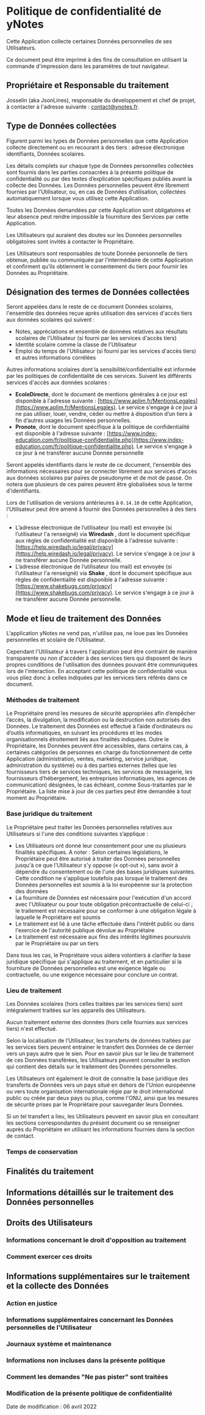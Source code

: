 # Politique de confidentialité de yNotes

Cette Application collecte certaines Données personnelles de ses Utilisateurs.

Ce document peut être imprimé à des fins de consultation en utilisant la commande d'impression dans les paramètres de tout navigateur.

## Propriétaire et Responsable du traitement

Josselin (aka JsonLines), responsable du développement et chef de projet, à contacter à l'adresse suivante : [contact@ynotes.fr](mailto:contact@ynotes.fr).

## Type de Données collectées

Figurent parmi les types de Données personnelles que cette Application collecte directement ou en recourant à des tiers : adresse électronique identifiants, Données scolaires.

Les détails complets sur chaque type de Données personnelles collectées sont fournis dans les parties consacrées à la présente politique de confidentialité ou par des textes d’explication spécifiques publiés avant la collecte des Données. Les Données personnelles peuvent être librement fournies par l’Utilisateur, ou, en cas de Données d’utilisation, collectées automatiquement lorsque vous utilisez cette Application.

Toutes les Données demandées par cette Application sont obligatoires et leur absence peut rendre impossible la fourniture des Services par cette Application.

Les Utilisateurs qui auraient des doutes sur les Données personnelles obligatoires sont invités à contacter le Propriétaire.

Les Utilisateurs sont responsables de toute Donnée personnelle de tiers obtenue, publiée ou communiquée par l’intermédiaire de cette Application et confirment qu’ils obtiennent le consentement du tiers pour fournir les Données au Propriétaire.

## Désignation des termes de Données collectées

Seront appelées dans le reste de ce document Données scolaires, l'ensemble des données reçue après utilisation des services d'accès tiers aux données scolaires qui suivent :

- Notes, appréciations et ensemble de données relatives aux résultats scolaires de l'Utilisateur (si fourni par les services d'accès tiers)
- Identité scolaire comme la classe de l'Utilisateur
- Emploi du temps de l'Utilisateur (si fourni par les services d'accès tiers) et autres informations corrélées

Autres informations scolaires dont la sensibilité/confidentialité est informée par les politiques de confidentialité de ces services. Suivent les différents services d'accès aux données scolaires :

- **EcoleDirecte**, dont le document de mentions générales à ce jour est disponible à l'adresse suivante : [https://www.aplim.fr/MentionsLegales](https://www.aplim.fr/MentionsLegales). Le service s'engage à ce jour à ne pas utiliser, louer, vendre, céder ou mettre à disposition d’un tiers à fin d’autres usages les Données personnelles.
- **Pronote**, dont le document spécifique à la politique de confidentialité est disponible à l'adresse suivante : [https://www.index-education.com/fr/politique-confidentialite.php](https://www.index-education.com/fr/politique-confidentialite.php). Le service s'engage à ce jour à ne transférer aucune Donnée personnelle

Seront appelés identifiants dans le reste de ce document, l'ensemble des
informations nécessaires pour se connecter librement aux services d'accès aux
données scolaires par paires de pseudonyme et de mot de passe. On notera que
plusieurs de ces paires peuvent être globalisées sous le terme d'identifiants.

Lors de l'utilisation de versions antérieures à `0.14.10` de cette Application, l'Utilisateur peut être amené à fournir des Données personnelles à des tiers :

- L’adresse électronique de l’utilisateur (ou mail) est envoyée (si l’utilisateur l'a renseigné) via **Wiredash** , dont le document spécifique aux règles de confidentialité est disponible à l'adresse suivante : [https://help.wiredash.io/legal/privacy](https://help.wiredash.io/legal/privacy). Le service s'engage à ce jour à ne transférer aucune Donnée personnelle.
- L’adresse électronique de l’utilisateur (ou mail) est envoyée (si l’utilisateur l'a renseigné) via **Shake** , dont le document spécifique aux règles de confidentialité est disponible à l'adresse suivante : [https://www.shakebugs.com/privacy](https://www.shakebugs.com/privacy). Le service s'engage à ce jour à ne transférer aucune Donnée personnelle.

## Mode et lieu de traitement des Données

L'application yNotes ne vend pas, n'utilise pas, ne loue pas les Données personnelles et scolaire de l'Utilisateur.

Cependant l'Utilisateur à travers l'application peut être contraint de manière transparente ou non d'accéder à des services tiers qui disposent de leurs propres conditions de l'utilisation des données pouvant être communiquées lors de l'interaction. En acceptant cette politique de confidentialité vous vous pliez donc à celles indiquées par les services tiers référés dans ce document.

### Méthodes de traitement

Le Propriétaire prend les mesures de sécurité appropriées afin d’empêcher l’accès, la divulgation, la modification ou la destruction non autorisés des Données. Le traitement des Données est effectué à l’aide d’ordinateurs ou d’outils informatiques, en suivant les procédures et les modes organisationnels étroitement liés aux finalités indiquées. Outre le Propriétaire, les Données peuvent être accessibles, dans certains cas, à certaines catégories de personnes en charge du fonctionnement de cette Application (administration, ventes, marketing, service juridique, administration du système) ou à des parties externes (telles que les fournisseurs tiers de services techniques, les services de messagerie, les
fournisseurs d’hébergement, les entreprises informatiques, les agences de communication) désignées, le cas échéant, comme Sous-traitantes par le Propriétaire. La liste mise à jour de ces parties peut être demandée à tout moment au Propriétaire.

### Base juridique du traitement

Le Propriétaire peut traiter les Données personnelles relatives aux Utilisateurs si l'une des conditions suivantes s’applique :

- Les Utilisateurs ont donné leur consentement pour une ou plusieurs finalités spécifiques. A noter : Selon certaines législations, le Propriétaire peut être autorisé à traiter des Données personnelles jusqu'à ce que l'Utilisateur s'y oppose (« opt-out »), sans avoir à dépendre du consentement ou de l'une des bases juridiques suivantes. Cette condition ne s'applique toutefois pas lorsque le traitement des Données personnelles est soumis à la loi européenne sur la protection des données
- La fourniture de Données est nécessaire pour l'exécution d'un accord avec
  l'Utilisateur ou pour toute obligation précontractuelle de celui-ci ; le traitement est nécessaire pour se conformer à une obligation légale à laquelle le Propriétaire est soumis
- Le traitement est lié à une tâche effectuée dans l'intérêt public ou dans l'exercice de l'autorité publique dévolue au Propriétaire
- Le traitement est nécessaire aux fins des intérêts légitimes poursuivis par le Propriétaire ou par un tiers

Dans tous les cas, le Propriétaire vous aidera volontiers à clarifier la base juridique spécifique qui s'applique au traitement, et en particulier si la fourniture de Données personnelles est une exigence légale ou contractuelle, ou une exigence nécessaire pour conclure un contrat.

### Lieu de traitement

Les Données scolaires (hors celles traitées par les services tiers) sont intégralement traitées sur les appareils des Utilisateurs.

Aucun traitement externe des données (hors celle fournies aux services tiers) n'est effectué.

Selon la localisation de l’Utilisateur, les transferts de données traitées par les services tiers peuvent entrainer le transfert des Données de ce dernier vers un pays autre que le sien. Pour en savoir plus sur le lieu de traitement de ces Données transférées, les Utilisateurs peuvent consulter la section qui contient des détails sur le traitement des Données personnelles.

Les Utilisateurs ont également le droit de connaitre la base juridique des transferts de Données vers un pays situé en dehors de l'Union européenne ou vers toute organisation internationale régie par le droit international public ou créée par deux pays ou plus, comme l'ONU, ainsi que les mesures de sécurité prises par le Propriétaire pour sauvegarder leurs Données.

Si un tel transfert a lieu, les Utilisateurs peuvent en savoir plus en consultant les sections correspondantes du présent document ou se renseigner auprès du Propriétaire en utilisant les informations fournies dans la section de contact.

### Temps de conservation

## Finalités du traitement

## Informations détaillés sur le traitement des Données personnelles

## Droits des Utilisateurs

### Informations concernant le droit d'opposition au traitement

### Comment exercer ces droits

## Informations supplémentaires sur le traitement et la collecte des Données

### Action en justice

### Informations supplémentaires concernant les Données personnelles de l'Utilisateur

### Journaux système et maintenance

### Informations non incluses dans la présente politique

### Comment les demandes "Ne pas pister" sont traitées

### Modification de la présente politique de confidentialité

Date de modification : 06 avril 2022
